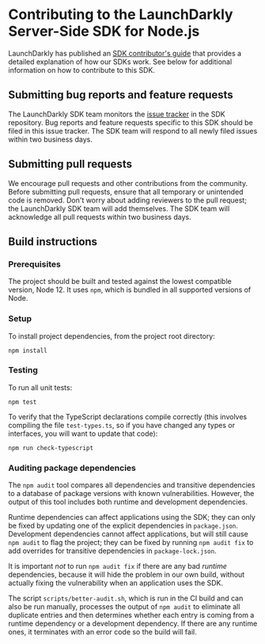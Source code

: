 # Contributing to the LaunchDarkly Server-Side SDK for Node.js

LaunchDarkly has published an [SDK contributor's guide](https://docs.launchdarkly.com/docs/sdk-contributors-guide) that provides a detailed explanation of how our SDKs work. See below for additional information on how to contribute to this SDK.

## Submitting bug reports and feature requests
 
The LaunchDarkly SDK team monitors the [issue tracker](https://github.com/launchdarkly/node-server-sdk/issues) in the SDK repository. Bug reports and feature requests specific to this SDK should be filed in this issue tracker. The SDK team will respond to all newly filed issues within two business days.

## Submitting pull requests
 
We encourage pull requests and other contributions from the community. Before submitting pull requests, ensure that all temporary or unintended code is removed. Don't worry about adding reviewers to the pull request; the LaunchDarkly SDK team will add themselves. The SDK team will acknowledge all pull requests within two business days.

## Build instructions

### Prerequisites

The project should be built and tested against the lowest compatible version, Node 12. It uses `npm`, which is bundled in all supported versions of Node.

### Setup

To install project dependencies, from the project root directory:

```
npm install
```

### Testing

To run all unit tests:

```
npm test
```

To verify that the TypeScript declarations compile correctly (this involves compiling the file `test-types.ts`, so if you have changed any types or interfaces, you will want to update that code):

```
npm run check-typescript
```

### Auditing package dependencies

The `npm audit` tool compares all dependencies and transitive dependencies to a database of package versions with known vulnerabilities. However, the output of this tool includes both runtime and development dependencies.

Runtime dependencies can affect applications using the SDK; they can only be fixed by updating one of the explicit dependencies in `package.json`. Development dependencies cannot affect applications, but will still cause `npm audit` to flag the project; they can be fixed by running `npm audit fix` to add overrides for transitive dependencies in `package-lock.json`.

It is important _not_ to run `npm audit fix` if there are any bad _runtime_ dependencies, because it will hide the problem in our own build, without actually fixing the vulnerability when an application uses the SDK.

The script `scripts/better-audit.sh`, which is run in the CI build and can also be run manually, processes the output of `npm audit` to eliminate all duplicate entries and then determines whether each entry is coming from a runtime dependency or a development dependency. If there are any runtime ones, it terminates with an error code so the build will fail.

